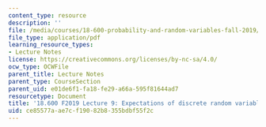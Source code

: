 ```yaml
---
content_type: resource
description: ''
file: /media/courses/18-600-probability-and-random-variables-fall-2019/ce85577aae7cf19082b8355bdbf55f2c_MIT18_600F19_lec9.pdf
file_type: application/pdf
learning_resource_types:
- Lecture Notes
license: https://creativecommons.org/licenses/by-nc-sa/4.0/
ocw_type: OCWFile
parent_title: Lecture Notes
parent_type: CourseSection
parent_uid: e01de6f1-fa18-fe29-a66a-595f81644ad7
resourcetype: Document
title: '18.600 F2019 Lecture 9: Expectations of discrete random variables'
uid: ce85577a-ae7c-f190-82b8-355bdbf55f2c
---
```

